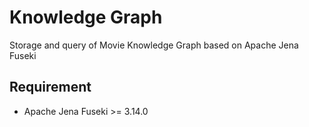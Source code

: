 # Knowledge Graph
Storage and query of Movie Knowledge Graph based on Apache Jena Fuseki

## Requirement

* Apache Jena Fuseki >= 3.14.0
